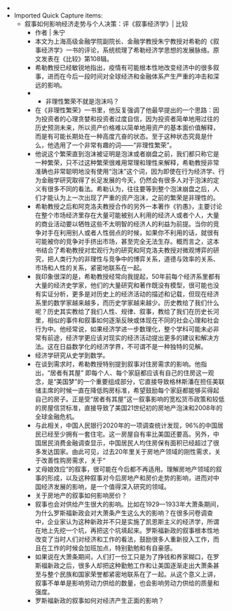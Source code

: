 - 
- Imported Quick Capture items:
    - 叙事如何影响经济走势与个人决策：评《叙事经济学》| 比较
        - 作者 | 朱宁
        - 本文为上海高级金融学院副院长、金融学教授朱宁教授对希勒的《叙事经济学》一书的评论，系统梳理了希勒经济学思想的发展脉络。原文发表在《比较》第108辑。
        - 希勒教授已经敏锐地指出，疫情有可能根本性地改变经济中的很多叙事，进而在今后一段时间对全球经济和金融体系产生严重的冲击和深远的影响。
        - * 非理性繁荣不就是泡沫吗？
        - 在《非理性繁荣》一书里，他反复强调了他最早提出的一个思路：因为投资者的心理贪婪和投资者过度自信，因为投资者简单地用过往的历史预测未来，所以资产价格难以简单地用资产的基本面价值解释，而是有可能长期处在一种高度亢奋的状态。至于这种状态究竟是什么，他选用了一个非常有趣的词——“非理性繁荣”。
        - 他说这个繁荣直到泡沫被证明是泡沫或者崩盘之前，我们都只称它是一种繁荣，只不过这种繁荣很难用常理和理性来解释，希勒教授非常准确也非常聪明地没有使用“泡沫”这个词，因为即使在行为经济学、行为金融学研究取得了长足发展的今天，仍然会有很多人对于泡沫的定义有很多不同的看法。希勒认为，往往要等到整个泡沫崩盘之后，人们才能认为上一次出现了严重的资产泡沫，之前的繁荣是非理性的。
        - 希勒教授之后和阿克洛夫教授合作的另外一本著作《钓愚》，主要讨论在整个市场经济里存在大量可能被别人利用的经济人或者个人，大量的商业活动要以牺牲这些不太明智的经济人的利益为前提。当你的竞争对手在利用别人或者人性弱点的时候，如果你不利用的话，就很有可能被你的竞争对手挤出市场，甚至完全无法生存。概而言之，这本书结合了希勒教授对宏观行为的研究和阿克洛夫教授对微观博弈的研究，把人类行为的非理性与竞争中的博弈关系，道德与效率的关系、市场和人性的关系，紧密地联系在一起。
        - 我印象很深的是，希勒教授经常向我提起，50年前每个经济系里都有大量的经济史学家，他们的大量研究和著作既没有模型，很可能也没有实证分析，更多是对历史上的经济活动的描述和记载，但现在经济系里的数学家越来越多，而历史学家越来越少。历史教给了我们什么呢？历史其实教给了我们人性、规律、叙事，教给了我们在历史长河里，相似的事件和叙事如何逐渐反映或体现在不同的社会心理和社会行为中。他经常说，如果经济学进一步数理化，整个学科可能未必非常有前途，经济学更应该对现实的经济活动提出更多的建议和解决方法。这在日益数学化的经济学界，不可谓不是一种独特的见解。
        - 经济学研究从史学到数学。
        - 在谈到需求时，希勒教授特别提到叙事对住房需求的影响。他指出，“居者有其屋” 即每个人、每个家庭都应该有自己的住房这一观念，是“美国梦”的一个重要组成部分，它直接导致格林斯潘在担任美联储主席的时候一直在降低购房标准，希望鼓励每个家庭都能够买得起自己的房子。正是受“居者有其屋”这一叙事影响的宽松货币政策和较低的房屋信贷标准，直接导致了美国21世纪初的房地产泡沫和2008年的全球金融危机。
        - 与此相关，中国人民银行2020年的一项调查统计发现，96%的中国居民已经至少拥有一套住宅。这一房屋自有率比美国还要高。另外，中国居民消费金融调查显示，中国居民人均住房保有面积已经超过了很多发达国家。由此可见，过去20年里关于房地产领域的刚性需求，关于改善性购房需求，关于“
        - 丈母娘效应”的叙事，很可能在今后都不再适用。理解房地产领域的叙事的形成，以及这种叙事对今后房地产和房价走势的影响，进而对中国经济发展的影响，是一个值得深入研究的领域。
        - 关于房地产的叙事如何影响房价？
        - 叙事也会对供给产生很大的影响。比如在1929—1933年大萧条期间，为什么罗斯福新政会对大萧条产生这么大的影响？在很多问卷调查中，企业家认为这种新政并不只是实施了凯恩斯主义的经济学，所谓在地上先挖一个坑，再把这个坑填起来。罗斯福新政的叙事根本性地改变了当时人们对经济和工作的看法，鼓励很多人重新投入工作，而且在工作的时候会加班加点，特别勤勉和有自豪感。
        - 如果说在大萧条期间，人们打一份工只是为了挣钱和养家糊口，在罗斯福新政之后，很多人却把这种勤勉工作和让美国逐渐走出大萧条甚至与整个民族和国家荣誉都紧密地联系在了一起。从这个意义上讲，叙事不单单是影响劳动力供给的数量，也会影响劳动力供给的质量和强度。
        - 罗斯福新政的叙事如何对经济产生正面的影响？
